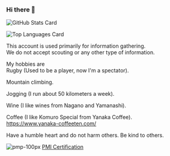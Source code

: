 ### Hi there 👋

![GitHub Stats Card](https://github-readme-stats.vercel.app/api?username=himeyon&count_private=true&show_icons=true)

![Top Languages Card](https://github-readme-stats.vercel.app/api/top-langs/?username=himeyon)

This account is used primarily for information gathering.  
We do not accept scouting or any other type of information. 

My hobbies are  
Rugby (Used to be a player, now I'm a spectator).  

Mountain climbing.  

Jogging (I run about 50 kilometers a week).  

Wine (I like wines from Nagano and Yamanashi).  

Coffee (I like Komuro Special from Yanaka Coffee).  
https://www.yanaka-coffeeten.com/  

Have a humble heart and do not harm others.
Be kind to others.

![pmp-100px](https://github.com/himeyon/himeyon/assets/4468822/20b4a1cc-889e-4e7a-9d57-cc04172646ba)
[PMI Certification](https://www.credly.com/badges/883f7497-2878-4b56-8e39-8e9a8dc15751)
